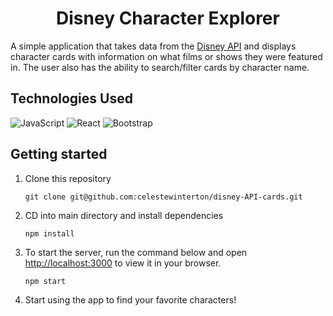 <h1 align="center">Disney Character Explorer</h1>

A simple application that takes data from the [Disney API](https://disneyapi.dev/) and displays character cards with information on what films or shows they were featured in. The user also has the ability to search/filter cards by character name.

## Technologies Used

![JavaScript](https://img.shields.io/badge/javascript-%23323330.svg?style=for-the-badge&logo=javascript&logoColor=%23F7DF1E)
![React](https://img.shields.io/badge/React-20232A?style=for-the-badge&logo=react&logoColor=61DAFB)
![Bootstrap](https://img.shields.io/badge/Bootstrap-%23563D7C.svg?logo=bootstrap&style=for-the-badge&logoColor=white)

## Getting started

1. Clone this repository

   `git clone git@github.com:celestewinterton/disney-API-cards.git`

2. CD into main directory and install dependencies

   `npm install`

3. To start the server, run the command below and open [http://localhost:3000](http://localhost:3000) to view it in your browser.

   `npm start`

4. Start using the app to find your favorite characters!
